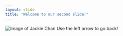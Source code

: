 ```yaml
---
layout: slide
title: "Welcome to our second slide!"
---
```

![Image of Jackie Chan](https://https://www.google.com/search?q=jackie+chan&source=lnms&tbm=isch&sa=X&ved=0ahUKEwiw4q7bqoDgAhWLiOAKHSFhBnwQ_AUIDigB&biw=1920&bih=911#imgrc=_)
Use the left arrow to go back!
